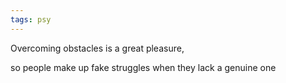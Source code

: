 ```yaml
---
tags: psy
---
```


Overcoming obstacles is a great pleasure, 

so people make up fake struggles when they lack a genuine one